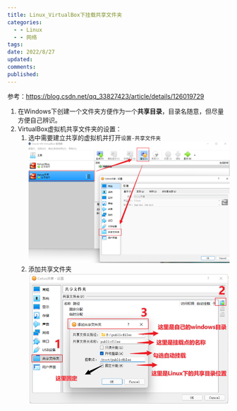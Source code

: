 ```yaml
---
title: Linux_VirtualBox下挂载共享文件夹
categories:
  - - Linux
  - - 网络
tags: 
date: 2022/8/27
updated: 
comments: 
published:
---
```


参考：https://blog.csdn.net/qq_33827423/article/details/126019729

1. 在Windows下创建一个文件夹方便作为一个**共享目录**，目录名随意，但尽量方便自己辨识。
2. VirtualBox虚拟机共享文件夹的设置：
   1. 选中需要建立共享的虚拟机并打开`设置-共享文件夹`
      ![image-20220826171144159](../../images/Linux_VirtualBox下挂载共享文件夹/image-20220826171144159.png)
   2. 添加共享文件夹
      ![image-20220826171356245](../../images/Linux_VirtualBox下挂载共享文件夹/image-20220826171356245-1706720450168-1.png)
